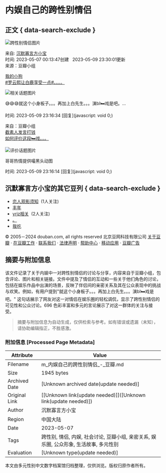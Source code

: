 # 内娱自己的跨性别情侣

## 正文 { data-search-exclude }


![跨性别情侣图片](https://img9.doubanio.com/view/elanor_image/raw/public/Q1FI1UO4.jpg)

来自: [沉默寡言方小宝](https://www.douban.com/people/220637570/)  
时间: 2023-05-07 00:13:47创建   2023-05-09 23:30:01更新  
来源：豆瓣小组

[我的小狗](https://www.douban.com/people/240568403/)  
[#罗云熙让白鹿享受一点#。。。。](https://www.douban.com/group/topic/288183517/)  

![相关话题图片](https://img9.doubanio.com/view/group_topic/large/public/p607553384.jpg)

😅😅😅就这个小身板子。。。再加上白先生。。。演bl🛏戏是吧。...

时间: 2023-05-09 23:16:34 [回复](javascript: void 0;)  

来自：豆瓣小组  
[截素人发言打钱](https://www.douban.com/people/140105888/)  
[如何评价这段🛏️戏。。。](https://www.douban.com/group/topic/288177618/)  

![评价话题图片](https://img3.doubanio.com/view/group_topic/large/public/p607536282.jpg)

哥哥热情提供嘬黑头动图

时间: 2023-05-09 23:16:14 [回复](javascript: void 0;)  

## 沉默寡言方小宝的其它豆列 { data-search-exclude }

- [恋人观影须知](https://www.douban.com/doulist/146481374/)  (1人关注)
- [丰年](https://www.douban.com/doulist/153101516/)
- [yrjz相关](https://www.douban.com/doulist/156569222/)  (2人关注)
- [。](https://www.douban.com/doulist/143903731/)
- [我吃](https://www.douban.com/doulist/131875472/) 

© 2005－2024 douban.com, all rights reserved 北京豆网科技有限公司 [关于豆瓣](https://www.douban.com/about) · [在豆瓣工作](https://www.douban.com/jobs) · [联系我们](https://www.douban.com/about?topic=contactus) · [法律声明](https://www.douban.com/about/legal) · [帮助中心](https://help.douban.com/?app=main) · [移动应用](https://www.douban.com/doubanapp/) · [豆瓣广告](https://www.douban.com/partner/)
<!-- tcd_original_link https://m.douban.com/doulist/154996137/ -->


## 摘要与附加信息

<!-- tcd_abstract -->
该文件记录了关于内娱中一对跨性别情侣的讨论与分享，内容来自于豆瓣小组，包含评论、图片和相关链接。文件中提及了情侣的互动和一些关于他们角色的讨论，包括在娱乐作品中出演的场景，反映了伴侣间的亲密关系及其在公众表现中的挑战与欢笑。例如，有用户提到"就这个小身板子。。。再加上白先生。。。演bl🛏戏是吧。" 这句话展示了网友对这一对情侣在娱乐圈的轻松调侃，显示了跨性别情侣的可见性和公众讨论。696 色彩丰富和多元的言论展示了对这一群体的关注与接受。
<!-- tcd_abstract_end -->

> 摘要与附加信息为自动生成，仅供检索与参考。如有错误或遗漏（未知），请协助编辑指正，不胜感激。

### 附加信息 [Processed Page Metadata]

| Attribute       | Value                                  |
|-----------------|----------------------------------------|
| Filename        | m_内娱自己的跨性别情侣_-_豆瓣.md                             |
| Size            | 1945 bytes                           |
| Archived Date   | [Unknown archived date(update needed)]                             |
| Original Link   | [[Unknown link(update needed)]]([Unknown link(update needed)])                       |
| Author          | 沉默寡言方小宝                               |
| Region          | 中国大陆                               |
| Date            | 2023-05-07                                 |
| Tags            | 跨性别, 情侣, 内娱, 社会讨论, 豆瓣小组, 亲密关系, 娱乐圈, 公众形象, 生活故事, 多元性别                                 |
| Evaluation            | [Unknown type(update needed)]                                 |
<!-- tcd_table_end -->

本文由多元性别中文数字档案馆归档整理，仅供浏览。版权归原作者所有。
